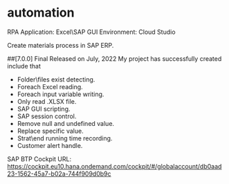 # automation
RPA
Application: Excel\SAP GUI
Environment: Cloud Studio

Create materials process in SAP ERP.

##[7.0.0] Final Released on July, 2022
My project has successfully created include that 
- Folder\files exist detecting.
- Foreach Excel reading.
- Foreach input variable writing.
- Only read .XLSX file.
- SAP GUI scripting.
- SAP session control.
- Remove null and undefined value.
- Replace specific value.
- Strat\end running time recording.
- Customer alert handle.


SAP BTP Cockpit URL:
https://cockpit.eu10.hana.ondemand.com/cockpit/#/globalaccount/db0aad23-1562-45a7-b02a-744f909d0b9c
